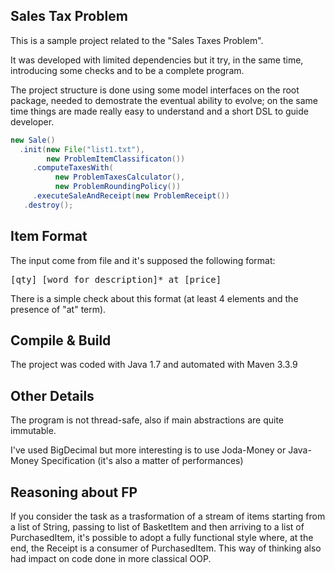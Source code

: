 ## Sales Tax Problem ##
 
This is a sample project related to the "Sales Taxes Problem".

It was developed with limited dependencies but it try, in the 
same time, introducing some checks and to be a complete program.

The project structure is done using  some model interfaces on the root package,
needed to demostrate the eventual ability to evolve; on the same time
things are made really easy to understand and a short DSL to guide developer.

```java
new Sale()
  .init(new File("list1.txt"),
        new ProblemItemClassificaton())
     .computeTaxesWith(
		  new ProblemTaxesCalculator(), 
		  new ProblemRoundingPolicy())
     .executeSaleAndReceipt(new ProblemReceipt())
   .destroy();
```

##  Item Format ##

The input come from file and it's supposed the following format:

<pre>[qty] [word for description]* at [price]</pre>

There is a simple check about this format
(at least 4 elements and the presence of "at" term).


##  Compile & Build ##

The project was coded with Java 1.7 and automated with Maven 3.3.9


##  Other Details ##

The program is not thread-safe, also if main abstractions are quite immutable.

I've used BigDecimal but more interesting is to use Joda-Money  or Java-Money 
Specification (it's also a matter of performances)


##  Reasoning about FP ##

If you consider the task as a trasformation of a stream of items starting from
a list of String, passing to list of BasketItem and then arriving to a list of
PurchasedItem, it's possible to adopt a fully functional style where, at the end,
the Receipt is a consumer of PurchasedItem. This way of thinking also had impact 
on code done in more classical OOP.
